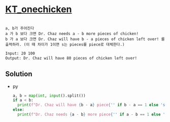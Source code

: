# [KT_onechicken](https://open.kattis.com/problems/onechicken)

```en

```

```kr
a, b가 주어진다
a 가 b 보다 크면 Dr. Chaz needs a - b more pieces of chicken!
b 가 a 보다 크면 Dr. Chaz will have b - a pieces of chicken left over! 를 출력하라. (이 때 차이가 1이면 s는 pieces를 piece로 대체한다.)
```

```txt
Input: 20 100
Output: Dr. Chaz will have 80 pieces of chicken left over!
```

## Solution

* py

  ```py
  a, b = map(int, input().split())
  if a < b:
    print(f"Dr. Chaz will have {b - a} piece{'' if b - a == 1 else 's'} of chicken left over!")
  else:
    print(f"Dr. Chaz needs {a - b} more piece{'' if a - b == 1 else 's'} of chicken!")
  ```
